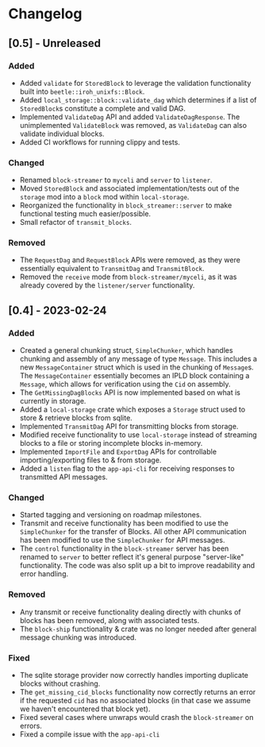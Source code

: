 # Changelog

## [0.5] - Unreleased

### Added

- Added `validate` for `StoredBlock` to leverage the validation functionality built into `beetle::iroh_unixfs::Block`.
- Added `local_storage::block::validate_dag` which determines if a list of `StoredBlock`s constitute a complete and valid DAG.
- Implemented `ValidateDag` API and added `ValidateDagResponse`. The unimplemented `ValidateBlock` was removed, as `ValidateDag` can also validate individual blocks.
- Added CI workflows for running clippy and tests.

### Changed

- Renamed `block-streamer` to `myceli` and `server` to `listener`.
- Moved `StoredBlock` and associated implementation/tests out of the `storage` mod into a `block` mod within `local-storage`.
- Reorganized the functionality in `block_streamer::server` to make functional testing much easier/possible.
- Small refactor of `transmit_blocks`.

### Removed

- The `RequestDag` and `RequestBlock` APIs were removed, as they were essentially equivalent to `TransmitDag` and `TransmitBlock`.
- Removed the `receive` mode from `block-streamer/myceli`, as it was already covered by the `listener/server` functionality.

## [0.4] - 2023-02-24

### Added

- Created a general chunking struct, `SimpleChunker`, which handles chunking and assembly of any message of type `Message`. This includes a new `MessageContainer` struct which is used in the chunking of `Message`s. The `MessageContainer` essentially becomes an IPLD block containing a `Message`, which allows for verification using the `Cid` on assembly.
- The `GetMissingDagBlocks` API is now implemented based on what is currently in storage.
- Added a `local-storage` crate which exposes a `Storage` struct used to store & retrieve blocks from sqlite.
- Implemented `TransmitDag` API for transmitting blocks from storage.
- Modified receive functionality to use `local-storage` instead of streaming blocks to a file or storing incomplete blocks in-memory.
- Implemented `ImportFile` and `ExportDag` APIs for controllable importing/exporting files to & from storage.
- Added a `listen` flag to the `app-api-cli` for receiving responses to transmitted API messages.

### Changed

- Started tagging and versioning on roadmap milestones.
- Transmit and receive functionality has been modified to use the `SimpleChunker` for the transfer of Blocks. All other API communication has been modified to use the `SimpleChunker` for API messages.
- The `control` functionality in the `block-streamer` server has been renamed to `server` to better reflect it's general purpose "server-like" functionality. The code was also split up a bit to improve readability and error handling.

### Removed

- Any transmit or receive functionality dealing directly with chunks of blocks has been removed, along with associated tests.
- The `block-ship` functionality & crate was no longer needed after general message chunking was introduced.

### Fixed

- The sqlite storage provider now correctly handles importing duplicate blocks without crashing.
- The `get_missing_cid_blocks` functionality now correctly returns an error if the requested `cid` has no associated blocks (in that case we assume we haven't encountered that block yet).
- Fixed several cases where unwraps would crash the `block-streamer` on errors.
- Fixed a compile issue with the `app-api-cli`